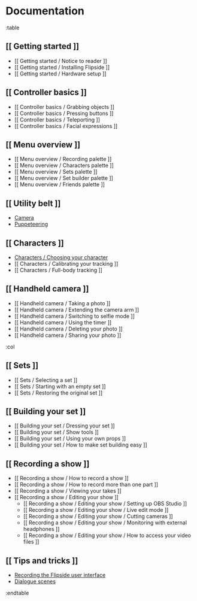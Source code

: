 # Documentation

:table

## [[ Getting started ]]

* [[ Getting started / Notice to reader ]]
* [[ Getting started / Installing Flipside ]]
* [[ Getting started / Hardware setup ]]

## [[ Controller basics ]]

* [[ Controller basics / Grabbing objects ]]
* [[ Controller basics / Pressing buttons ]]
* [[ Controller basics / Teleporting ]]
* [[ Controller basics / Facial expressions ]]

## [[ Menu overview ]]

* [[ Menu overview / Recording palette ]]
* [[ Menu overview / Characters palette ]]
* [[ Menu overview / Sets palette ]]
* [[ Menu overview / Set builder palette ]]
* [[ Menu overview / Friends palette ]]

## [[ Utility belt ]]

* [ Camera ](/docs/1.0/utility-belt#camera)
* [ Puppeteering ](/docs/1.0/utility-belt#puppeteering)

## [[ Characters ]]

* [ Characters / Choosing your character ](/docs/1.0/characters#choosing-your-character)
* [[ Characters / Calibrating your tracking ]]
* [[ Characters / Full-body tracking ]]

## [[ Handheld camera ]]

* [[ Handheld camera / Taking a photo ]]
* [[ Handheld camera / Extending the camera arm ]]
* [[ Handheld camera / Switching to selfie mode ]]
* [[ Handheld camera / Using the timer ]]
* [[ Handheld camera / Deleting your photo ]]
* [[ Handheld camera / Sharing your photo ]]

:col

## [[ Sets ]]

* [[ Sets / Selecting a set ]]
* [[ Sets / Starting with an empty set ]]
* [[ Sets / Restoring the original set ]]

## [[ Building your set ]]

* [[ Building your set / Dressing your set ]]
* [[ Building your set / Show tools ]]
* [[ Building your set / Using your own props ]]
* [[ Building your set / How to make set building easy ]]

## [[ Recording a show ]]

* [[ Recording a show / How to record a show ]]
* [[ Recording a show / How to record more than one part ]]
* [[ Recording a show / Viewing your takes ]]
* [[ Recording a show / Editing your show ]]
    * [[ Recording a show / Editing your show / Setting up OBS Studio ]]
    * [[ Recording a show / Editing your show / Live edit mode ]]
    * [[ Recording a show / Editing your show / Cutting cameras ]]
    * [[ Recording a show / Editing your show / Monitoring with external headphones ]]
    * [[ Recording a show / Editing your show / How to access your video files ]]

## [[ Tips and tricks ]]

* [ Recording the Flipside user interface ](/docs/1.0/tips-and-tricks#recording-the-flipside-user-interface)
* [ Dialogue scenes ](/docs/1.0/tips-and-tricks#dialogue-scenes)

:endtable
